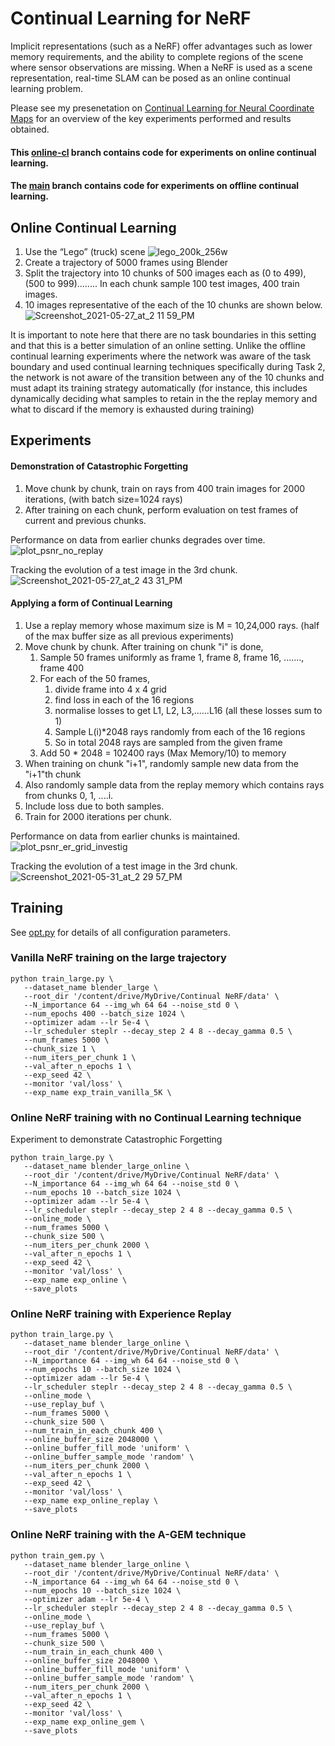 # Continual Learning for NeRF

Implicit representations (such as a NeRF) offer advantages such as lower memory requirements, and the ability to complete regions of the scene where sensor observations are missing. When a NeRF is used as a scene representation, real-time SLAM can be posed as an online continual learning problem.

Please see my presenetation on [Continual Learning for Neural Coordinate Maps](https://docs.google.com/presentation/d/1av8o65LiR_aHS-C5FX1DwWEPWYWEDRdb3qYNT-qf0HM/edit#slide=id.gdd7c03a931_0_34) for an overview of the key experiments performed and results obtained.

#### This [online-cl](https://github.com/sreesai1412/NeRF-CL/tree/online-cl) branch contains code for experiments on online continual learning.

#### The [main](https://github.com/sreesai1412/NeRF-CL/tree/main) branch contains code for experiments on offline continual learning.

## Online Continual Learning
1. Use the “Lego” (truck) scene ![lego_200k_256w](https://user-images.githubusercontent.com/48653063/145560347-f1f0fba6-6bcc-4059-9f40-dd5aea23df32.gif)
2. Create a trajectory of 5000 frames using Blender
3. Split the trajectory into 10 chunks of 500 images each as (0 to 499), (500 to 999)........ In each chunk sample 100 test images, 400 train images.
4. 10 images representative of the each of the 10 chunks are shown below.
![Screenshot_2021-05-27_at_2 11 59_PM](https://user-images.githubusercontent.com/48653063/145557876-42201f9e-45b8-441c-83ce-6aea03319441.png)

It is important to note here that there are no task boundaries in this setting and that this is a better simulation of an online setting. Unlike the offline continual learning experiments where the network was aware of the task boundary and used continual learning techniques specifically during Task 2, the network is not aware of the transition between any of the 10 chunks and must adapt its training strategy automatically (for instance, this includes dynamically deciding what samples to retain in the the replay memory and what to discard if the memory is exhausted during training)

## Experiments
#### Demonstration of Catastrophic Forgetting

1. Move chunk by chunk, train on rays from 400 train images for 2000 iterations, (with batch size=1024 rays)
2. After training on each chunk, perform evaluation on test frames of current and previous chunks.

Performance on data from earlier chunks degrades over time.
![plot_psnr_no_replay](https://user-images.githubusercontent.com/48653063/145557985-b44391a5-c801-4cd3-9668-54ce87a469ff.gif)

Tracking the evolution of a test image in the 3rd chunk.
![Screenshot_2021-05-27_at_2 43 31_PM](https://user-images.githubusercontent.com/48653063/145559420-a6c87de5-fd04-4042-ac13-ed5366cf58dd.png)


#### Applying a form of Continual Learning
1. Use a replay memory whose maximum size is M = 10,24,000 rays. (half of the max buffer size as all previous experiments)
2. Move chunk by chunk. After training on chunk "i" is done,
    1. Sample 50 frames uniformly as frame 1, frame 8, frame 16, ......., frame 400
    2. For each of the 50 frames,
        1. divide frame into 4 x 4 grid 
        2. find loss in each of the 16 regions
        3. normalise losses to get L1, L2, L3,......L16 (all these losses sum to 1)
        4. Sample L(i)*2048 rays randomly from each of the 16 regions
        5. So in total 2048 rays are sampled from the given frame 
    3. Add 50 * 2048 = 102400 rays (Max Memory/10) to memory  
3. When training on chunk "i+1",  randomly sample new data from the "i+1"th chunk
4. Also randomly sample data from the replay memory which contains rays from chunks 0, 1, ....i.
5. Include loss due to both samples.
6. Train for 2000 iterations per chunk.

Performance on data from earlier chunks is maintained.
![plot_psnr_er_grid_investig](https://user-images.githubusercontent.com/48653063/145558645-4a468b14-5b7b-44d9-9ac1-92e08a649937.gif) 

Tracking the evolution of a test image in the 3rd chunk.
![Screenshot_2021-05-31_at_2 29 57_PM](https://user-images.githubusercontent.com/48653063/145559160-8411d996-f5b1-4268-a7dd-670fcaa1b6ed.png)


## Training

See [opt.py](opt.py) for details of all configuration parameters.

### Vanilla NeRF training on the large trajectory
```
python train_large.py \
   --dataset_name blender_large \
   --root_dir '/content/drive/MyDrive/Continual NeRF/data' \
   --N_importance 64 --img_wh 64 64 --noise_std 0 \
   --num_epochs 400 --batch_size 1024 \
   --optimizer adam --lr 5e-4 \
   --lr_scheduler steplr --decay_step 2 4 8 --decay_gamma 0.5 \
   --num_frames 5000 \
   --chunk_size 1 \
   --num_iters_per_chunk 1 \
   --val_after_n_epochs 1 \
   --exp_seed 42 \
   --monitor 'val/loss' \
   --exp_name exp_train_vanilla_5K \
```

### Online NeRF training with no Continual Learning technique  

Experiment to demonstrate Catastrophic Forgetting
```
python train_large.py \
   --dataset_name blender_large_online \
   --root_dir '/content/drive/MyDrive/Continual NeRF/data' \
   --N_importance 64 --img_wh 64 64 --noise_std 0 \
   --num_epochs 10 --batch_size 1024 \
   --optimizer adam --lr 5e-4 \
   --lr_scheduler steplr --decay_step 2 4 8 --decay_gamma 0.5 \
   --online_mode \
   --num_frames 5000 \
   --chunk_size 500 \
   --num_iters_per_chunk 2000 \
   --val_after_n_epochs 1 \
   --exp_seed 42 \
   --monitor 'val/loss' \
   --exp_name exp_online \
   --save_plots
```

### Online NeRF training with Experience Replay
```
python train_large.py \
   --dataset_name blender_large_online \
   --root_dir '/content/drive/MyDrive/Continual NeRF/data' \
   --N_importance 64 --img_wh 64 64 --noise_std 0 \
   --num_epochs 10 --batch_size 1024 \
   --optimizer adam --lr 5e-4 \
   --lr_scheduler steplr --decay_step 2 4 8 --decay_gamma 0.5 \
   --online_mode \
   --use_replay_buf \
   --num_frames 5000 \
   --chunk_size 500 \
   --num_train_in_each_chunk 400 \
   --online_buffer_size 2048000 \
   --online_buffer_fill_mode 'uniform' \
   --online_buffer_sample_mode 'random' \
   --num_iters_per_chunk 2000 \
   --val_after_n_epochs 1 \
   --exp_seed 42 \
   --monitor 'val/loss' \
   --exp_name exp_online_replay \
   --save_plots
```

### Online NeRF training with the A-GEM technique
```
python train_gem.py \
   --dataset_name blender_large_online \
   --root_dir '/content/drive/MyDrive/Continual NeRF/data' \
   --N_importance 64 --img_wh 64 64 --noise_std 0 \
   --num_epochs 10 --batch_size 1024 \
   --optimizer adam --lr 5e-4 \
   --lr_scheduler steplr --decay_step 2 4 8 --decay_gamma 0.5 \
   --online_mode \
   --use_replay_buf \
   --num_frames 5000 \
   --chunk_size 500 \
   --num_train_in_each_chunk 400 \
   --online_buffer_size 2048000 \
   --online_buffer_fill_mode 'uniform' \
   --online_buffer_sample_mode 'random' \
   --num_iters_per_chunk 2000 \
   --val_after_n_epochs 1 \
   --exp_seed 42 \
   --monitor 'val/loss' \
   --exp_name exp_online_gem \
   --save_plots
```
